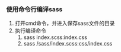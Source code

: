 ###  使用命令行编译sass


1. 打开cmd命令，并进入保存sass文件的目录
2. 执行编译命令
   1. sass index.scss:index.css
   2. sass /sass/index.scss:css/index.css
   